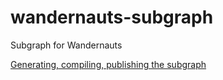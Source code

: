 # wandernauts-subgraph
Subgraph for Wandernauts

[Generating, compiling, publishing the subgraph](https://docs.openzeppelin.com/subgraphs/0.1.x/generate#generate_schema_and_manifest)
